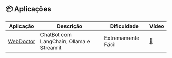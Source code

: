## 📦 Aplicações

| **Aplicação** | **Descrição**                                           | **Dificuldade**       | **Vídeo**                            |
|---------------|----------------------------------------------------------|------------------------|--------------------------------------|
| [WebDoctor](./app01/README.md) | ChatBot com LangChain, Ollama e Streamlit            | Extremamente Fácil  | [🔗](https://youtu.be/pQl9CYNqdPo)   |
